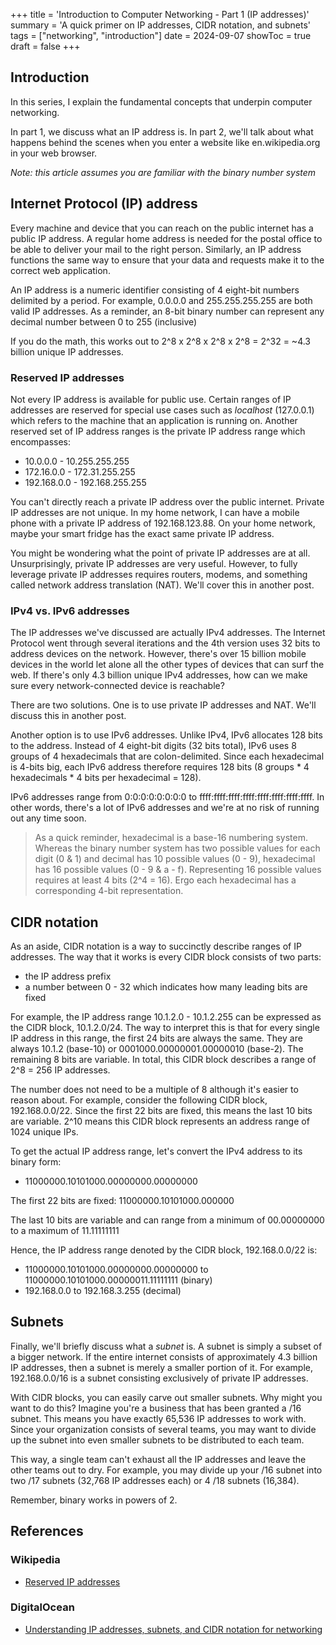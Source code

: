 +++
title = 'Introduction to Computer Networking - Part 1 (IP addresses)'
summary = 'A quick primer on IP addresses, CIDR notation, and subnets'
tags = ["networking", "introduction"]
date = 2024-09-07
showToc = true
draft = false
+++

## Introduction

In this series, I explain the fundamental concepts that underpin computer networking.

In part 1, we discuss what an IP address is. In part 2, we'll talk about what happens behind the scenes when you enter a website like en.wikipedia.org in your web browser.

_Note: this article assumes you are familiar with the binary number system_

## Internet Protocol (IP) address

Every machine and device that you can reach on the public internet has a public IP address. A regular home address is needed for the postal office to be able to deliver your mail to the right person. Similarly, an IP address functions the same way to ensure that your data and requests make it to the correct web application.

An IP address is a numeric identifier consisting of 4 eight-bit numbers delimited by a period. For example, 0.0.0.0 and 255.255.255.255 are both valid IP addresses. As a reminder, an 8-bit binary number can represent any decimal number between 0 to 255 (inclusive)

If you do the math, this works out to 2^8 x 2^8 x 2^8 x 2^8 = 2^32 = ~4.3 billion unique IP addresses.

### Reserved IP addresses

Not every IP address is available for public use. Certain ranges of IP addresses are reserved for special use cases such as _localhost_ (127.0.0.1) which refers to the machine that an application is running on. Another reserved set of IP address ranges is the private IP address range which encompasses:
- 10.0.0.0 - 10.255.255.255
- 172.16.0.0 - 172.31.255.255
- 192.168.0.0 - 192.168.255.255

You can't directly reach a private IP address over the public internet. Private IP addresses are not unique. In my home network, I can have a mobile phone with a private IP address of 192.168.123.88. On your home network, maybe your smart fridge has the exact same private IP address. 

You might be wondering what the point of private IP addresses are at all. Unsurprisingly, private IP addresses are very useful. However, to fully leverage private IP addresses requires routers, modems, and something called network address translation (NAT). We'll cover this in another post.

### IPv4 vs. IPv6 addresses

The IP addresses we've discussed are actually IPv4 addresses. The Internet Protocol went through several iterations and the 4th version uses 32 bits to address devices on the network. However, there's over 15 billion mobile devices in the world let alone all the other types of devices that can surf the web. If there's only 4.3 billion unique IPv4 addresses, how can we make sure every network-connected device is reachable?

There are two solutions. One is to use private IP addresses and NAT. We'll discuss this in another post.

Another option is to use IPv6 addresses. Unlike IPv4, IPv6 allocates 128 bits to the address. Instead of 4 eight-bit digits (32 bits total), IPv6 uses 8 groups of 4 hexadecimals that are colon-delimited. Since each hexadecimal is 4-bits big, each IPv6 address therefore requires 128 bits (8 groups * 4 hexadecimals * 4 bits per hexadecimal = 128). 

IPv6 addresses range from 0:0:0:0:0:0:0:0 to ffff:ffff:ffff:ffff:ffff:ffff:ffff:ffff. In other words, there's a lot of IPv6 addresses and we're at no risk of running out any time soon.

> As a quick reminder, hexadecimal is a base-16 numbering system. Whereas the binary number system has two possible values for each digit (0 & 1) and decimal has 10 possible values (0 - 9), hexadecimal has 16 possible values (0 - 9 & a - f). Representing 16 possible values requires at least 4 bits (2^4 = 16). Ergo each hexadecimal has a corresponding 4-bit representation. 

## CIDR notation

As an aside, CIDR notation is a way to succinctly describe ranges of IP addresses. The way that it works is every CIDR block consists of two parts:
* the IP address prefix
* a number between 0 - 32 which indicates how many leading bits are fixed

For example, the IP address range 10.1.2.0 - 10.1.2.255 can be expressed as the CIDR block, 10.1.2.0/24. The way to interpret this is that for every single IP address in this range, the first 24 bits are always the same. They are always 10.1.2 (base-10) or 0001000.00000001.00000010 (base-2). The remaining 8 bits are variable. In total, this CIDR block describes a range of 2^8 = 256 IP addresses.

The number does not need to be a multiple of 8 although it's easier to reason about. For example, consider the following CIDR block, 192.168.0.0/22. Since the first 22 bits are fixed, this means the last 10 bits are variable. 2^10 means this CIDR block represents an address range of 1024 unique IPs.

To get the actual IP address range, let's convert the IPv4 address to its binary form:
- 11000000.10101000.00000000.00000000

The first 22 bits are fixed: 11000000.10101000.000000

The last 10 bits are variable and can range from a minimum of 00.00000000 to a maximum of 11.11111111

Hence, the IP address range denoted by the CIDR block, 192.168.0.0/22 is:
- 11000000.10101000.00000000.00000000 to 11000000.10101000.00000011.11111111 (binary)
- 192.168.0.0 to 192.168.3.255 (decimal)

## Subnets

Finally, we'll briefly discuss what a _subnet_ is. A subnet is simply a subset of a bigger network. If the entire internet consists of approximately 4.3 billion IP addresses, then a subnet is merely a smaller portion of it. For example, 192.168.0.0/16 is a subnet consisting exclusively of private IP addresses.

With CIDR blocks, you can easily carve out smaller subnets. Why might you want to do this? Imagine you're a business that has been granted a /16 subnet. This means you have exactly 65,536 IP addresses to work with. Since your organization consists of several teams, you may want to divide up the subnet into even smaller subnets to be distributed to each team. 

This way, a single team can't exhaust all the IP addresses and leave the other teams out to dry. For example, you may divide up your /16 subnet into two /17 subnets (32,768 IP addresses each) or 4 /18 subnets (16,384). 

Remember, binary works in powers of 2.

## References

### Wikipedia

* [Reserved IP addresses](https://en.wikipedia.org/wiki/Reserved_IP_addresses)


### DigitalOcean

* [Understanding IP addresses, subnets, and CIDR notation for networking](https://www.digitalocean.com/community/tutorials/understanding-ip-addresses-subnets-and-cidr-notation-for-networking#cidr-notation)
